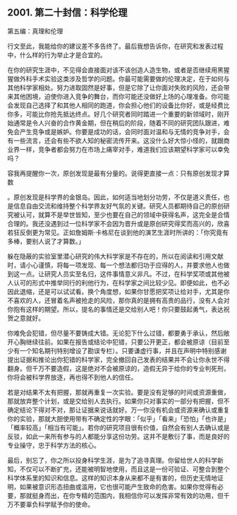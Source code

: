 ## 2001. 第二十封信：科学伦理

第五编：真理和伦理

行文至此，我能给你的建议差不多告终了。最后我想告诉你，在研究和发表过程中，什么样的行为举止才是合宜的。

在你的研究生涯中，不见得会直接面对该不该创造人造生物，或者是否继续用黑猩猩做外科手术实验这类涉及哲学的问题。你最可能需要做的伦理决定，在于如何与其他科学家相处。努力进取固然是好事，但是它除了让你面对失败的风险，还会带来其他困境，迫使你进入竞争的舞台，而你可能还没做好上场的心理准备。你可能会发现自己选择了和其他人相同的跑道，你会担心他们的设备比你好，或是经费比你多，可能比你抢先抵达终点。好几个研究者同时踏进一个重要的新领域时，刚开始通常是令人兴奋的合作黄金期，但在稍后的阶段，随着不同的研究团队跟进，难免会产生竞争或是嫉妒。你要是成功的话，会同时面对温和与无情的竞争对手，会有一些流言，还会有些不欲人知的秘密流传开来。这没什么好大惊小怪的，就跟商业界一样，竞争者都会努力在市场上痛宰对手，难道我们应该期望科学家可以幸免吗？

容我再提醒你一次，原创发现是最有分量的。说得更直接一点：只有原创发现才算数

。原创发现是科学界的金银岛。因此，如何适当地划分功劳，不仅是道义责任，也是信息自由交流和维持整个科学界友好气氛的关键。研究人员都期待自己的原创研究被认可，就算不是举世皆知，至少也要在自己的领域中获得名声，这完全是合情合理的。我还没遇到过一位科学家不会因为晋升或是原创研究得奖而高兴的，欣喜若狂反倒更为常见。正如詹姆斯·卡格尼在谈到他的演艺生涯时所讲的：「你究竟有多棒，要别人说了才算数。」

躲在隐蔽的实验室里潜心研究的伟大科学家是不存在的，所以在阅读和引用文献时，请小心谨慎，将每一项发现、每一个想法都归功于应得的人，并要求他人也做到这一点。让研究人员实至名归，这件事情意义非凡。不过，在科学奖项或其他被人认可的形式中推举同行的利他行为，在科学家之间比较少见。即便如此，也不必因此退缩，还是可以试试看。换个角度想，如果你甘愿把奖项让给对手，尤其是你不喜欢的人，还冒着名声被抢走的风险，那你真的是拥有高贵的品行，没有人会对你抱有这样的期望。所以，提名的事情还是交给别人吧！你只要鼓起勇气，表达祝贺之意就好。

你难免会犯错，但尽量不要铸成大错。无论犯下什么过错，都要勇于承认，然后敞开心胸继续往前。如果在报告或结论中犯错，只要公开更正，都会被原谅（目前至少有一个知名期刊特别增设了勘误专栏）。只要谦虚行事，并且在声明中特别感谢提出证据和推论出你犯错的科学家，完全撤回自己发表的结果并不会让你永世不得翻身。但千万不要造假，这是绝对不会被原谅的，造假无异于给你的专业判死刑，你将会被科学界放逐，再也得不到他人的信任。

若是对结果不太有把握，那就再重复一次实验。要是没有足够的时间或资源重做，那就放弃整个计划，或是交给别人去执行。如果你只对事实的一部分有把握，但不确定结论下得对不对，那让证据来说话就好。万一你没有机会或资源来确认或重复你的实验，那就大胆使用带有不确定性的字眼：「似乎」「看来」「恐怕」「也许是」「概率较高」「相当有可能」。若你的研究项目很有价值，自然会有别人去确认或是反驳，如此一来所有参与的人都能分享这份功劳。这并不是敷衍了事，而是良好的专业操守，忠于科学方法的核心。

最后，别忘了，你之所以投身科学生涯，是为了追寻真理。你留给世人的科学新知，不仅可以不断扩充，还能被明智地使用，而且这是一份可验证、可整合到整个科学体系里的知识和信息。这样的知识本身从来都不是有害的，但历史无情地证明，如果被意识形态扭曲或滥用，它也很可能产生致命的危害。如果你觉得有必要，那就挺身而出，在你专精的范围内，我相信你可以发挥非常有效的功用，但千万不要辜负科学赋予你的使命。

